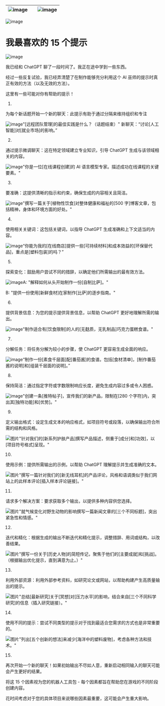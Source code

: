 | ![image](img/chapter_title_corner_decoration_left.png) |  | ![image](img/chapter_title_corner_decoration_right.png) |
| --- | --- | --- |

![image](img/chapter_title_above.png)

# 我最喜欢的 15 个提示

![image](img/chapter_title_below.png)

我已经和 ChatGPT 聊了一段时间了。我正在途中学到一些东西。

经过一些反复试验，我已经弄清楚了在制作能够充分利用这个 AI 巫师的提示时真正有效的方法（以及无效的方法）。

这里有一些可能对你有帮助的提示！

1.

为每个新话题开始一个新的聊天：此提示有助于通过分隔来维持组织和专注

![image](img/image005.png)"[远程团队管理]的最佳实践是什么？（话题结束）" 新聊天：“讨论[人工智能]对[就业市场]的影响。”

2.

通过提示微调聊天：这在特定领域建立专业知识，引导 ChatGPT 生成与该领域相关的内容。

![image](img/image005.png)"你是一位[在线课程创建]的 AI 语言模型专家。描述成功在线课程的关键要素。"

3.

要准确：这提供清晰的指示和约束，确保生成的内容相关且简洁。

![image](img/image005.png)"撰写一篇关于[植物性饮食]对整体健康和福祉的[500 字]博客文章，包括精神，身体和环境方面的好处。"

4.

使用相关关键词：这包括关键词，以指导 ChatGPT 生成准确和上下文适当的内容。

![image](img/image005.png)“你能为我的[在线商店]提供一些[可持续材料]和成本效益的[环保替代品]，重点是[塑料包装]的吗？”

5.

探索变化：鼓励用户尝试不同的措辞，以确定他们所需输出的最有效方法。

![image](img/image005.png)A: "解释如何从头开始制作一份[自制比萨]。"

B: "提供一份使用[新鲜食材]在家制作[比萨]的逐步指南。"

6.

提供背景信息：为您的提示提供背景信息，以帮助 ChatGPT 更好地理解所需的输出。

![image](img/image005.png)"制作适合有[饮食限制]的人的[无麸质，无乳制品]巧克力蛋糕食谱。"

7.

分解任务：将任务分解为较小的步骤，使 ChatGPT 更容易生成全面的响应。

![image](img/image005.png)“制作一份[素食千层面]配[番茄酱]的食谱。包括[食材清单]，[制作番茄酱的说明]和[组装千层面的说明]。”

8.

保持简洁：通过指定字符或字数限制响应长度，避免生成内容过多或令人困惑。

![image](img/image005.png)"创建一条[推特帖子]，宣传我们的新产品，限制在[280 个字符]内，突出其[独特功能]和[优势]。"

9.

定义输出格式：设定生成文本的响应格式，如项目符号或段落，以确保输出符合所需的结构和风格。

![图片](img/image005.png)"针对我们的[新系列护肤产品]撰写产品描述，侧重于[成分]和[功效]，以[项目符号格式]呈现。"

10.

使用示例：提供所需输出的示例，以帮助 ChatGPT 理解提示并生成准确的文本。

![图片](img/image005.png)"撰写一篇针对我们的[新无线耳机]的产品评论，风格和语调类似于我们网站上的此样本评论[插入样本评论链接]。"

11.

请求多个解决方案：要求获取多个输出，以提供多种内容供您选择。

![图片](img/image005.png)"就气候变化对野生动物的影响撰写一篇新闻文章的[三个不同标题]，突出紧急性和情感。"

12.

迭代和精化：根据生成的输出不断迭代和精化提示，调整措辞、用词或结构，以改善结果。

![图片](img/image005.png)"撰写一份关于[历史人物]的简短传记，聚焦于他们的[主要成就]和[挑战]。（根据输出优化提示，直到满意为止。）"

13.

利用外部资源：利用外部参考资料，如研究论文或网站，以帮助构建产生高质量输出的提示。

![图片](img/image005.png)"总结[最新研究]关于[冥想]对[压力水平]的影响，结合来自[三个不同科学研究]的信息（插入研究链接）。"

14.

使用不同的提示：尝试不同类型的提示对于找到最适合您需求的方式也是非常重要的。

![图片](img/image005.png)"列出[五个创新的想法]来减少[海洋中的塑料废物]，考虑各种方法和技术。"

15.

再次开始一个新的聊天！如果初始输出不尽如人意，重新启动相同输入的聊天可能会产生更好的结果。

将这 15 个因素视为您的机器人工具包 - 每个因素都旨在帮助您在游戏的不同阶段创建内容。

花时间考虑对于您的具体项目来说哪些因素最重要，这可能会产生重大影响。
